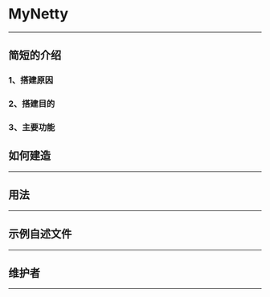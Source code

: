 # MyNetty

-----



## 简短的介绍



### 1、搭建原因



### 2、搭建目的



### 3、主要功能



## 如何建造

------





## 用法

---------





## 示例自述文件

----------







## 维护者

----------
